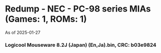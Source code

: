# Redump - NEC - PC-98 series MIAs (Games: 1, ROMs: 1)
As of 2025-01-27
### Logicool Mouseware 8.2J (Japan) (En,Ja).bin, CRC: b03e9824
